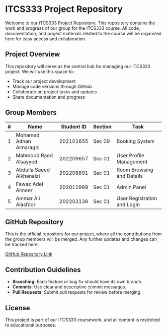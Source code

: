 # ITCS333 Project Repository

Welcome to our ITCS333 Project Repository. This repository contains the work and progress of our group for the ITCS333 course. All code, documentation, and project materials related to the course will be organized here for easy access and collaboration.

## Project Overview

This repository will serve as the central hub for managing our ITCS333 project. We will use this space to:

- Track our project development
- Manage code versions through GitHub
- Collaborate on project tasks and updates
- Share documentation and progress

## Group Members

| #  | Name                      | Student ID | Section | Task                         |
|----|---------------------------|------------|---------|------------------------------|
| 1  | Mohamed Adnan Almaraghi    | 202101655  | Sec 09  | Booking System               |
| 2  | Mahmood Raed Alsayyed      | 202209657  | Sec 01  | User Profile Management      |
| 3  | Abdulla Saeed Alkhanaizi   | 202208891  | Sec 01  | Room Browsing and Details    |
| 4  | Fawaz Adel Almeer          | 202011989  | Sec 01  | Admin Panel                  |
| 5  | Ammar Ali Alasfoor         | 202203136  | Sec 01  | User Registration and Login  |

## GitHub Repository

This is the official repository for our project, where all the contributions from the group members will be merged. Any further updates and changes can be tracked here:

[GitHub Repository Link](https://github.com/malmaraghi/ITCS333-PROJECT.git)

## Contribution Guidelines

- **Branching**: Each feature or bug fix should have its own branch.
- **Commits**: Use clear and descriptive commit messages.
- **Pull Requests**: Submit pull requests for review before merging.

## License

This project is part of our ITCS333 coursework, and all content is restricted to educational purposes.
